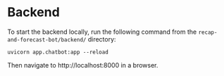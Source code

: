 # Backend

To start the backend locally, run the following command from the `recap-and-forecast-bot/backend/` directory:
```
uvicorn app.chatbot:app --reload
```
Then navigate to http://localhost:8000 in a browser.
